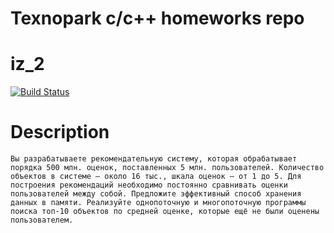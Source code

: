 # Texnopark c/c++ homeworks repo

# iz_2

[![Build Status](https://travis-ci.org/Sermelyan/texnopark_c-cpp.svg?branch=making-idz-2)](https://travis-ci.org/Sermelyan/texnopark_c-cpp)

# Description

    Вы разрабатываете рекомендательную систему, которая обрабатывает порядка 500 млн. оценок, поставленных 5 млн. пользователей. Количество объектов в системе — около 16 тыс., шкала оценок — от 1 до 5. Для построения рекомендаций необходимо постоянно сравнивать оценки пользователей между собой. Предложите эффективный способ хранения данных в памяти. Реализуйте однопоточную и многопоточную программы поиска топ-10 объектов по средней оценке, которые ещё не были оценены пользователем.
